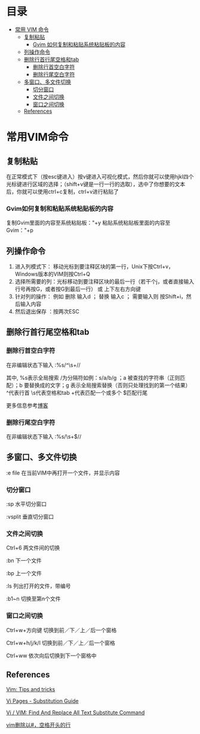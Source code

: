 # 目录
- [常用 VIM 命令](#常用VIM命令)
  * [复制粘贴](#复制粘贴)
    + [Gvim 如何复制和粘贴系统粘贴板的内容](#Gvim如何复制和粘贴系统粘贴板的内容)
  * [列操作命令](#列操作命令)
  * [删除行首行尾空格和tab](#删除行首行尾空格和tab)
    + [删除行首空白字符](#删除行首空白字符)
    + [删除行尾空白字符](#删除行尾空白字符)
  * [多窗口、多文件切换](#多窗口、多文件切换)
    + [切分窗口](#切分窗口)
    + [文件之间切换](#文件之间切换)
    + [窗口之间切换](#窗口之间切换)
  * [References](#references)


# 常用VIM命令

## 复制粘贴

在正常模式下（按esc键进入）按v键进入可视化模式，然后你就可以使用hjkl四个光标键进行区域的选择；（shift+v键是一行一行的选取），选中了你想要的文本后，你就可以使用ctrl+c复制，ctrl+v进行粘贴了

### Gvim如何复制和粘贴系统粘贴板的内容

复制Gvim里面的内容至系统粘贴板："+y
粘贴系统粘贴板里面的内容至Gvim："+p

## 列操作命令

1. 进入列模式下： 移动光标到要注释区块的第一行，Unix下按Ctrl+v，Windows版本的VIM则按Ctrl+Q
1. 选择所需要的列：光标移动到要注释区块的最后一行（若干个j，或者直接输入行号再按G，或者按G到最后一行） 或 上下左右方向键
1. 针对列的操作： 例如
 删除 输入d ；
 替换 输入c ；
 需要输入则 按Shift+i，然后输入内容
1. 然后退出保存 ：按两次ESC


## 删除行首行尾空格和tab

### 删除行首空白字符

在非编辑状态下输入
:%s/^\s\+//

其中,
%s表示全局搜索
/为分隔符如例：s/a/b/g ；a 被查找的字符串（正则匹配）；b 要替换成的文字；g 表示全局搜索替换（否则只处理找到的第一个结果）
^代表行首
\s代表空格和tab
\+代表匹配一个或多个
$匹配行尾

更多信息参考[博客](https://blog.csdn.net/shenhuxi_yu/article/details/53413499)

### 删除行尾空白字符

在非编辑状态下输入
:%s/\s\+$//

## 多窗口、多文件切换

:e file
  在当前VIM中再打开一个文件，并显示内容

### 切分窗口

:sp
  水平切分窗口

:vsplit
  垂直切分窗口

### 文件之间切换

Ctrl+6
  两文件间的切换

:bn
  下一个文件

:bp
  上一个文件

:ls
  列出打开的文件，带编号

:b1~n
  切换至第n个文件

### 窗口之间切换

Ctrl+w+方向键
  切换到前／下／上／后一个窗格

Ctrl+w+h/j/k/l
  切换到前／下／上／后一个窗格

Ctrl+ww
  依次向后切换到下一个窗格中


## References

[Vim: Tips and tricks](https://www.cs.umd.edu/~yhchan/vim.pdf)

[Vi Pages - Substitution Guide](www.guckes.net/vi/substitute.html)

[Vi / VIM: Find And Replace All Text Substitute Command](https://www.cyberciti.biz/faq/vim-text-editor-find-and-replace-all-text/)

[vim删除以#，空格开头的行](https://www.cnblogs.com/doseoer/p/6241306.html)
